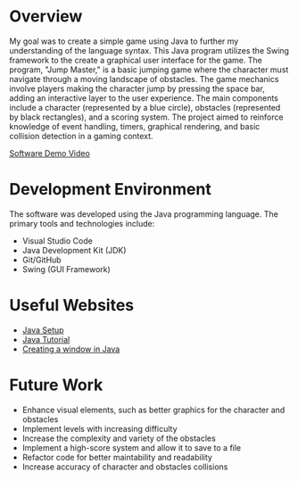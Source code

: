 # Overview

My goal was to create a simple game using Java to further my understanding of the language syntax. This Java program utilizes the Swing framework to the create a graphical user interface for the game.
The program, "Jump Master," is a basic jumping game where the character must navigate through a moving landscape of obstacles. The game mechanics involve players making the character jump by pressing the space bar, adding an interactive layer to the user experience. 
The main components include a character (represented by a blue circle), obstacles (represented by black rectangles), and a scoring system. 
The project aimed to reinforce knowledge of event handling, timers, graphical rendering, and basic collision detection in a gaming context.

[Software Demo Video](http://youtube.link.goes.here)

# Development Environment

The software was developed using the Java programming language. The primary tools and technologies include: 
- Visual Studio Code 
- Java Development Kit (JDK)
- Git/GitHub
- Swing (GUI Framework)

# Useful Websites

- [Java Setup](https://www.youtube.com/watch?v=Rp1UZsPuO04&t=995s)
- [Java Tutorial](https://www.w3schools.com/java/default.asp)
- [Creating a window in Java](https://www.w3schools.com/java/default.asp)

# Future Work

- Enhance visual elements, such as better graphics for the character and obstacles
- Implement levels with increasing difficulty
- Increase the complexity and variety of the obstacles 
- Implement a high-score system and allow it to save to a file
- Refactor code for better maintability and readability
- Increase accuracy of character and obstacles collisions
